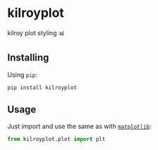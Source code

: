 # kilroyplot

kilroy plot styling 📊

## Installing

Using `pip`:

```sh
pip install kilroyplot
```

## Usage

Just import and use the same as with [`matplotlib`](https://matplotlib.org):

```python
from kilroyplot.plot import plt
```
